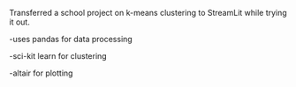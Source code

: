 Transferred a school project on k-means clustering to StreamLit while trying it out.

-uses pandas for data processing 

-sci-kit learn for clustering 

-altair for plotting 
